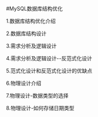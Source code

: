 #MySQL数据库结构优化

1.数据库结构优化介绍

2.数据库结构设计

3.需求分析及逻辑设计

4.需求分析及逻辑设计--反范式化设计

5.范式化设计和反范式化设计的优缺点

6.物理设计介绍

7.物理设计-数据类型的选择

8.物理设计-如何存储日期类型
